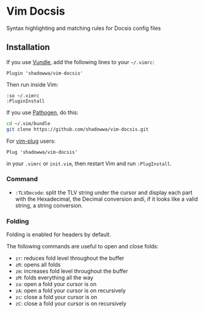 # Vim Docsis

Syntax highlighting and matching rules for Docsis config files

## Installation

If you use [Vundle](https://github.com/gmarik/vundle), add the following lines
to your `~/.vimrc`:

```vim
Plugin 'shadowwa/vim-docsis'
```

Then run inside Vim:

```vim
:so ~/.vimrc
:PluginInstall
```

If you use [Pathogen](https://github.com/tpope/vim-pathogen), do this:

```sh
cd ~/.vim/bundle
git clone https://github.com/shadowwa/vim-docsis.git
```

For [vim-plug](https://github.com/junegunn/vim-plug) users:

```vim
Plug 'shadowwa/vim-docsis'
```

in your `.vimrc` or `init.vim`, then restart Vim and run `:PlugInstall`.

### Command

 - `:TLVDecode`: split the TLV string under the cursor and display each part with the Hexadecimal, the Decimal
   conversion andi, if it looks like a valid string, a string conversion.

### Folding

Folding is enabled for headers by default.

The following commands are useful to open and close folds:

- `zr`: reduces fold level throughout the buffer
- `zR`: opens all folds
- `zm`: increases fold level throughout the buffer
- `zM`: folds everything all the way
- `za`: open a fold your cursor is on
- `zA`: open a fold your cursor is on recursively
- `zc`: close a fold your cursor is on
- `zC`: close a fold your cursor is on recursively
